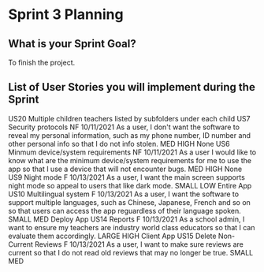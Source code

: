 # Sprint 3 Planning
## What is your Sprint Goal?
To finish the project.
## List of User Stories you will implement during the Sprint
US20	Multiple children teachers listed by subfolders under each child
US7	Security protocols	NF	10/11/2021	As a user, I don't want the software to reveal my personal information, such as my phone number, ID number and other personal info so that I do not info stolen.	MED	HIGH	None
US6	Minmum device/system requirements	NF	10/11/2021	As a user I would like to know what are the minimum device/system requirements for me to use the app so that I use a device that will not encounter bugs.	MED	HIGH	None
US9	Night mode	F	10/13/2021	As a user, I want the main screen supports night mode so appeal to users that like dark mode.	SMALL	LOW	Entire App
US10	Multilingual system	F	10/13/2021	As a user, I want the software to support multiple languages, such as Chinese, Japanese, French and so on so that users can access the app reguardless of their language spoken.	SMALL	MED	Deploy App
US14	Reports	F	10/13/2021	As a school admin, I want to ensure my teachers are industry world class educators so that I can evaluate them accordingly.	LARGE	HIGH	Client App
US15	Delete Non-Current Reviews	F	10/13/2021	As a user, I want to make sure reviews are current so that I do not read old reviews that may no longer be true.	SMALL	MED